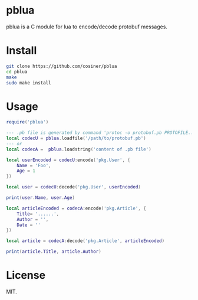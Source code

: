# pblua

pblua is a C module for lua to encode/decode protobuf messages.

# Install
```sh
git clone https://github.com/cosiner/pblua
cd pblua
make
sudo make install
```

# Usage
```lua
require('pblua')

--- .pb file is generated by command 'protoc -o protobuf.pb PROTOFILE...'
local codecU = pblua.loadfile('/path/to/protobuf.pb')
--- or 
local codecA =  pblua.loadstring('content of .pb file')

local userEncoded = codecU:encode('pkg.User', {
    Name = 'Foo',
    Age = 1
})

local user = codecU:decode('pkg.User', userEncoded)

print(user.Name, user.Age)

local articleEncoded = codecA:encode('pkg.Article', {
    Title= '......',
    Author = '',
    Date = ''
})

local article = codecA:decode('pkg.Article', articleEncoded)

print(article.Title, article.Author)
```

# License
MIT.